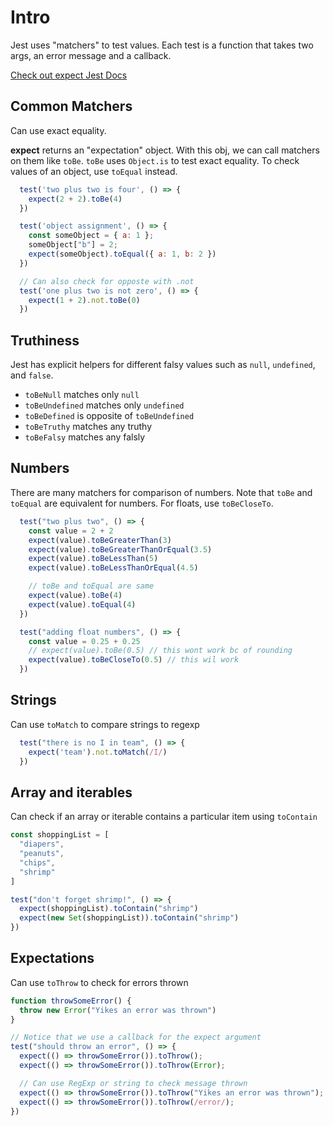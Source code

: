 # Intro
Jest uses "matchers" to test values. Each test is a function that takes two args, an error message and a callback. 

[Check out expect Jest Docs](https://jestjs.io/docs/en/expect) 

## Common Matchers
Can use exact equality. 

**expect** returns an "expectation" object. With this obj, we can call matchers on them like `toBe`. `toBe` uses `Object.is` to test exact equality. To check values of an object, use `toEqual` instead.
```js
  test('two plus two is four', () => {
    expect(2 + 2).toBe(4)
  })

  test('object assignment', () => {
    const someObject = { a: 1 };
    someObject["b"] = 2;
    expect(someObject).toEqual({ a: 1, b: 2 })
  })

  // Can also check for opposte with .not
  test('one plus two is not zero', () => {
    expect(1 + 2).not.toBe(0)
  })
```

## Truthiness
Jest has explicit helpers for different falsy values such as `null`, `undefined`, and `false`.
* `toBeNull` matches only `null`
* `toBeUndefined` matches only `undefined`
* `toBeDefined` is opposite of `toBeUndefined`
* `toBeTruthy` matches any truthy 
* `toBeFalsy` matches any falsly 

## Numbers 
There are many matchers for comparison of numbers. Note that `toBe` and `toEqual` are equivalent for numbers. For floats, use `toBeCloseTo`. 
```js
  test("two plus two", () => {
    const value = 2 + 2
    expect(value).toBeGreaterThan(3)
    expect(value).toBeGreaterThanOrEqual(3.5)
    expect(value).toBeLessThan(5)
    expect(value).toBeLessThanOrEqual(4.5)

    // toBe and toEqual are same
    expect(value).toBe(4)
    expect(value).toEqual(4)
  })

  test("adding float numbers", () => {
    const value = 0.25 + 0.25
    // expect(value).toBe(0.5) // this wont work bc of rounding 
    expect(value).toBeCloseTo(0.5) // this wil work 
  })
```

## Strings
Can use `toMatch` to compare strings to regexp 
```js
  test("there is no I in team", () => {
    expect('team').not.toMatch(/I/)
  })
```

## Array and iterables
Can check if an array or iterable contains a particular item using `toContain`
```js
const shoppingList = [
  "diapers",
  "peanuts",
  "chips",
  "shrimp"
]

test("don't forget shrimp!", () => {
  expect(shoppingList).toContain("shrimp")
  expect(new Set(shoppingList)).toContain("shrimp")
})
```

## Expectations
Can use `toThrow` to check for errors thrown 
```js
function throwSomeError() {
  throw new Error("Yikes an error was thrown")
}

// Notice that we use a callback for the expect argument
test("should throw an error", () => {
  expect(() => throwSomeError()).toThrow();
  expect(() => throwSomeError()).toThrow(Error);

  // Can use RegExp or string to check message thrown
  expect(() => throwSomeError()).toThrow("Yikes an error was thrown");
  expect(() => throwSomeError()).toThrow(/error/);
})
```
